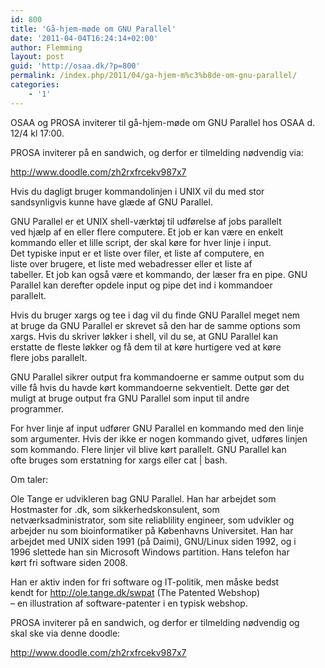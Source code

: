 ```yaml
---
id: 800
title: 'Gå-hjem-møde om GNU Parallel'
date: '2011-04-04T16:24:14+02:00'
author: Flemming
layout: post
guid: 'http://osaa.dk/?p=800'
permalink: /index.php/2011/04/ga-hjem-m%c3%b8de-om-gnu-parallel/
categories:
    - '1'
---
```


OSAA og PROSA inviterer til gå-hjem-møde om GNU Parallel hos OSAA d. 12/4 kl 17:00.

PROSA inviterer på en sandwich, og derfor er tilmelding nødvendig via:

<http://www.doodle.com/zh2rxfrcekv987x7>

Hvis du dagligt bruger kommandolinjen i UNIX vil du med stor  
sandsynligvis kunne have glæde af GNU Parallel.

GNU Parallel er et UNIX shell-værktøj til udførelse af jobs parallelt  
ved hjælp af en eller flere computere. Et job er kan være en enkelt  
kommando eller et lille script, der skal køre for hver linje i input.  
Det typiske input er et liste over filer, et liste af computere, en  
liste over brugere, et liste med webadresser eller et liste af  
tabeller. Et job kan også være et kommando, der læser fra en pipe. GNU  
Parallel kan derefter opdele input og pipe det ind i kommandoer  
parallelt.

Hvis du bruger xargs og tee i dag vil du finde GNU Parallel meget nem  
at bruge da GNU Parallel er skrevet så den har de samme options som  
xargs. Hvis du skriver løkker i shell, vil du se, at GNU Parallel kan  
erstatte de fleste løkker og få dem til at køre hurtigere ved at køre  
flere jobs parallelt.

GNU Parallel sikrer output fra kommandoerne er samme output som du  
ville få hvis du havde kørt kommandoerne sekventielt. Dette gør det  
muligt at bruge output fra GNU Parallel som input til andre  
programmer.

For hver linje af input udfører GNU Parallel en kommando med den linje  
som argumenter. Hvis der ikke er nogen kommando givet, udføres linjen  
som kommando. Flere linjer vil blive kørt parallelt. GNU Parallel kan  
ofte bruges som erstatning for xargs eller cat | bash.

Om taler:

Ole Tange er udvikleren bag GNU Parallel. Han har arbejdet som  
Hostmaster for .dk, som sikkerhedskonsulent, som  
netværksadministrator, som site reliablility engineer, som udvikler og  
arbejder nu som bioinformatiker på Københavns Universitet. Han har  
arbejdet med UNIX siden 1991 (på Daimi), GNU/Linux siden 1992, og i  
1996 slettede han sin Microsoft Windows partition. Hans telefon har  
kørt fri software siden 2008.

Han er aktiv inden for fri software og IT-politik, men måske bedst  
kendt for <http://ole.tange.dk/swpat> (The Patented Webshop)  
– en illustration af software-patenter i en typisk webshop.

PROSA inviterer på en sandwich, og derfor er tilmelding nødvendig og  
skal ske via denne doodle:

<http://www.doodle.com/zh2rxfrcekv987x7>